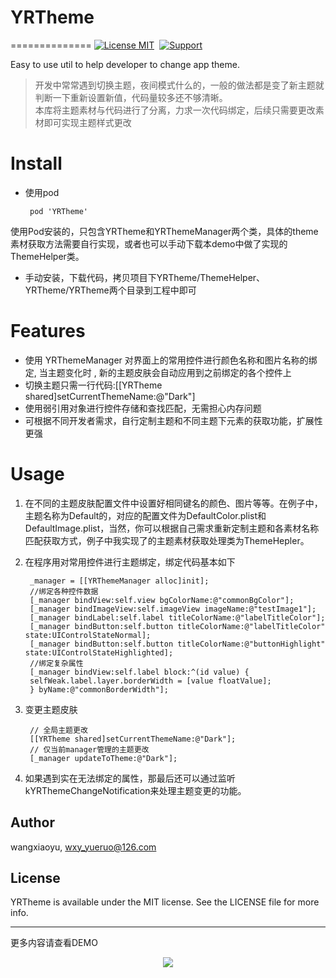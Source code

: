 # YRTheme
==============
[![License MIT](https://img.shields.io/badge/license-MIT-green.svg?style=flat)](a)&nbsp;
[![Support](https://img.shields.io/badge/support-iOS%206%2B%20-blue.svg?style=flat)](https://www.apple.com/nl/ios/)&nbsp;

Easy to use util to help developer to change app theme.

> 开发中常常遇到切换主题，夜间模式什么的，一般的做法都是变了新主题就判断一下重新设置新值，代码量较多还不够清晰。  
> 本库将主题素材与代码进行了分离，力求一次代码绑定，后续只需要更改素材即可实现主题样式更改  
 

Install  
===========
-  使用pod

		pod 'YRTheme'
使用Pod安装的，只包含YRTheme和YRThemeManager两个类，具体的theme素材获取方法需要自行实现，或者也可以手动下载本demo中做了实现的ThemeHelper类。

- 手动安装，下载代码，拷贝项目下YRTheme/ThemeHelper、YRTheme/YRTheme两个目录到工程中即可



Features
============

- 使用 YRThemeManager 对界面上的常用控件进行颜色名称和图片名称的绑定, 当主题变化时 , 新的主题皮肤会自动应用到之前绑定的各个控件上  
- 切换主题只需一行代码:[[YRTheme shared]setCurrentThemeName:@"Dark"]  
- 使用弱引用对象进行控件存储和查找匹配，无需担心内存问题
- 可根据不同开发者需求，自行定制主题和不同主题下元素的获取功能，扩展性更强



Usage
==============
1. 在不同的主题皮肤配置文件中设置好相同键名的颜色、图片等等。在例子中，主题名称为Default的，对应的配置文件为DefaultColor.plist和DefaultImage.plist，当然，你可以根据自己需求重新定制主题和各素材名称匹配获取方式，例子中我实现了的主题素材获取处理类为ThemeHepler。
2. 在程序用对常用控件进行主题绑定，绑定代码基本如下  

		_manager = [[YRThemeManager alloc]init];
		//绑定各种控件数据
	    [_manager bindView:self.view bgColorName:@"commonBgColor"];
		[_manager bindImageView:self.imageView imageName:@"testImage1"];
    	[_manager bindLabel:self.label titleColorName:@"labelTitleColor"];
    	[_manager bindButton:self.button titleColorName:@"labelTitleColor" state:UIControlStateNormal];
    	[_manager bindButton:self.button titleColorName:@"buttonHighlight" state:UIControlStateHighlighted];
        //绑定复杂属性
        [_manager bindView:self.label block:^(id value) {
        selfWeak.label.layer.borderWidth = [value floatValue];
        } byName:@"commonBorderWidth"];
    
3. 变更主题皮肤

	    // 全局主题更改
   		[[YRTheme shared]setCurrentThemeName:@"Dark"];
    	// 仅当前manager管理的主题更改
   		[_manager updateToTheme:@"Dark"];
    
4. 如果遇到实在无法绑定的属性，那最后还可以通过监听kYRThemeChangeNotification来处理主题变更的功能。
 

## Author

wangxiaoyu, wxy_yueruo@126.com

## License

YRTheme is available under the MIT license. See the LICENSE file for more info.


---
更多内容请查看DEMO
<p align = "center"><img src='YRThemeDemo.gif'></p>
